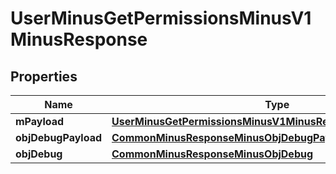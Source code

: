 
# UserMinusGetPermissionsMinusV1MinusResponse

## Properties
Name | Type | Description | Notes
------------ | ------------- | ------------- | -------------
**mPayload** | [**UserMinusGetPermissionsMinusV1MinusResponseMinusMPayload**](UserMinusGetPermissionsMinusV1MinusResponseMinusMPayload.md) |  | 
**objDebugPayload** | [**CommonMinusResponseMinusObjDebugPayload**](CommonMinusResponseMinusObjDebugPayload.md) |  |  [optional]
**objDebug** | [**CommonMinusResponseMinusObjDebug**](CommonMinusResponseMinusObjDebug.md) |  |  [optional]



